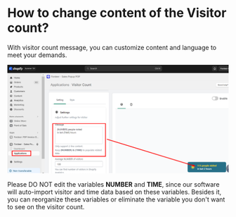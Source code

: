 # How to change content of the Visitor count?

With visitor count message, you can customize content and language to meet your demands. 

![Untitled](How%20to%20change%20content%20of%20the%20Visitor%20count%209f7711f40bd54891951b3980d03a9db4/Untitled.png)

Please DO NOT edit the variables **NUMBER** and **TIME**, since our software will auto-import visitor and time data based on these variables. Besides it, you can reorganize these variables or eliminate the variable you don't want to see on the visitor count.